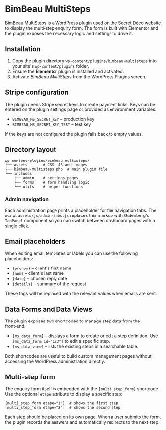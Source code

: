 # BimBeau MultiSteps

BimBeau MultiSteps is a WordPress plugin used on the Secret Déco website to display the multi‑step enquiry form. The form is built with Elementor and the plugin exposes the necessary logic and settings to drive it.

## Installation

1. Copy the plugin directory `wp-content/plugins/bimbeau-multisteps` into your site's `wp-content/plugins` folder.
2. Ensure the **Elementor** plugin is installed and activated.
3. Activate *BimBeau MultiSteps* from the WordPress Plugins screen.

## Stripe configuration

The plugin needs Stripe secret keys to create payment links. Keys can be entered on the plugin settings page or provided as environment variables:

* `BIMBEAU_MS_SECRET_KEY` – production key
* `BIMBEAU_MS_SECRET_KEY_TEST` – test key

If the keys are not configured the plugin falls back to empty values.

## Directory layout

```
wp-content/plugins/bimbeau-multisteps/
├── assets       # CSS, JS and images
├── bimbeau-multisteps.php  # main plugin file
└── includes
    ├── admin    # settings pages
    ├── forms    # form handling logic
    └── utils    # helper functions
```

### Admin navigation

Each administration page prints a placeholder for the navigation tabs.  The
script `assets/js/admin-tabs.js` replaces this markup with Gutenberg’s
`TabPanel` component so you can switch between dashboard pages with a single
click.

## Email placeholders

When editing email templates or labels you can use the following placeholders:

* `{prenom}` – client's first name
* `{nom}` – client's last name
* `{date}` – chosen reply date
* `{details}` – summary of the request

These tags will be replaced with the relevant values when emails are sent.

## Data Forms and Data Views

The plugin exposes two shortcodes to manage step data from the front‑end:

* `[ms_data_form]` – displays a form to create or edit a step definition. Use
  `[ms_data_form id="123"]` to edit a specific step.
* `[ms_data_view]` – lists the existing steps in a searchable table.

Both shortcodes are useful to build custom management pages without accessing
the WordPress administration directly.

## Multi-step form

The enquiry form itself is embedded with the `[multi_step_form]` shortcode.
Use the optional `etape` attribute to display a specific step:

```text
[multi_step_form etape="1"]  # shows the first step
[multi_step_form etape="2"]  # shows the second step
```

Each step should be placed on its own page. When a user submits the form, the
plugin records the answers and automatically redirects to the next step.

